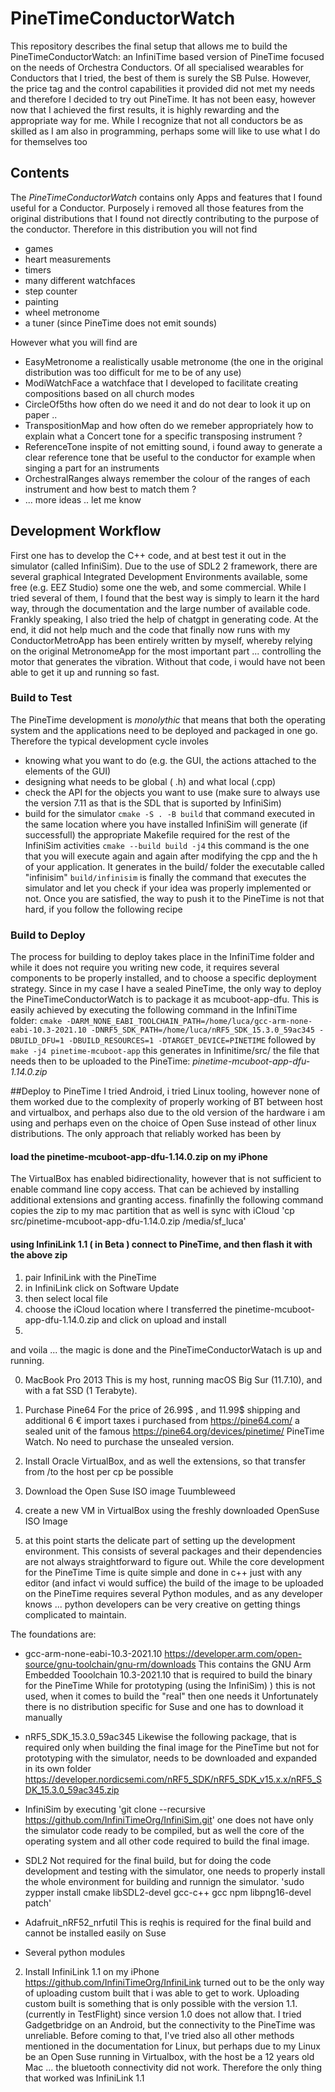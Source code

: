 # PineTimeConductorWatch
This repository describes the final setup that allows me to build the PineTimeConductorWatch: an InfiniTime based version of PineTime focused on the needs of Orchestra Conductors. Of all specialised wearables for Conductors that I tried, the best of them is surely the  SB Pulse. However, the price tag and the control capabilities it provided did not met my needs and therefore I decided to try out PineTime. It has not been easy, however now that I achieved the first results, it is highly rewarding and the appropriate way for me. While I recognize that not all conductors
be as skilled as I am also in programming, perhaps some will like to use what I  do for themselves too

## Contents
The *PineTimeConductorWatch* contains only Apps and features that I found useful for a Conductor. 
Purposely i removed all those features from the original distributions that I found not directly contributing to the purpose of the conductor.
Therefore in this distribution you will not find
- games
- heart measurements
- timers
- many different watchfaces
- step counter
- painting
- wheel metronome
- a tuner (since PineTime does not emit sounds)

However what you will find are
- EasyMetronome
  a realistically usable metronome (the one in the original distribution was too difficult for me to be of any use)
- ModiWatchFace
  a watchface that I developed to facilitate creating compositions based on all church modes
- CircleOf5ths
  how often do we need it and do not dear to look it up on paper ..
- TranspositionMap
  and how often do we remeber appropriately how to explain what a Concert tone for a specific transposing instrument ?
- ReferenceTone
  inspite of not emitting sound, i found away to generate a clear reference tone that be useful to the conductor for example when singing
  a part for an instruments
- OrchestralRanges
  always remember the colour of the ranges of each instrument and how best to match them ?
- ... more ideas .. let me know


## Development Workflow
First one has to develop the C++ code, and at best test it out in the simulator (called InfiniSim). 
Due to the use of SDL2 2 framework, there are several graphical Integrated Development Environments available, some free (e.g. EEZ Studio) some one the web, and some commercial. While I tried several of them, I found that the best way is simply to learn it the hard way, through the documentation and the large number of available code. Frankly speaking, I also tried the help of chatgpt in generating code. At the end, it did not help much and the code that finally now runs with my ConductorMetroApp has been entirely written by myself, whereby relying on the original MetronomeApp for the most important part ... controlling the motor that generates the vibration. Without that code, i would have not been able to get it up and running so fast.



### Build to Test
The PineTime development is *monolythic* that means that both the operating system and the applications need to be deployed and packaged in one go. Therefore the typical development cycle involes
- knowing what you want to do (e.g. the GUI, the actions attached to the elements of the GUI)
- designing what needs to be global ( .h) and what local (.cpp)
- check the API for the objects you want to use (make sure to always use the version 7.11 as that is the SDL that is suported by InfiniSim)
- build for the simulator
`
cmake -S . -B build
`
that command executed in the same location where you have installed InfiniSim will generate (if successfull) the appropriate Makefile required for the rest of the InfiniSim activities
`
cmake --build build -j4
`
this command is the one that you will execute again and again after modifying the cpp and the h of your application. It generates in the build/ folder the executable called "infinisim"
`
build/infinisim
`
is finally the command that executes the simulator and let you check if your idea was properly implemented or not.
Once you are satisfied, the way to push it to the PineTime is not that hard, if you follow the following recipe

### Build to Deploy
The  process for building to deploy takes place in the InfiniTime folder and while it does not require you writing new code,
it requires several components to be properly installed, and to choose a specific deployment strategy.
Since in my case I have a sealed PineTime, the only way to deploy the PineTimeConductorWatch is to package it as mcuboot-app-dfu.
This is easily achieved by executing the following command in the InfiniTime folder:
`
cmake -DARM_NONE_EABI_TOOLCHAIN_PATH=/home/luca/gcc-arm-none-eabi-10.3-2021.10 -DNRF5_SDK_PATH=/home/luca/nRF5_SDK_15.3.0_59ac345 -DBUILD_DFU=1 -DBUILD_RESOURCES=1 -DTARGET_DEVICE=PINETIME
`
followed by
`
make -j4 pinetime-mcuboot-app
`
this generates in Infinitime/src/ the file that needs then to be uploaded to the PineTime:
*pinetime-mcuboot-app-dfu-1.14.0.zip*

##Deploy to PineTime
I tried Android, i tried Linux tooling, however none of them worked due to the complexity of properly working of BT between host and virtualbox, and perhaps also due to the old version of the hardware i am using and perhaps even on the choice of Open Suse instead of
other linux distributions.
The only approach that reliably worked has been by
#### load the pinetime-mcuboot-app-dfu-1.14.0.zip on my iPhone
The VirtualBox has enabled bidirectionality, however that is not sufficient to enable command line copy access. That can be achieved by installing additional extensions and granting access. finafinlly the following command copies the zip to my mac partition that as well is sync with iCloud
'cp src/pinetime-mcuboot-app-dfu-1.14.0.zip /media/sf_luca'

#### using InfiniLink 1.1 ( in Beta ) connect to PineTime, and then flash it with the above zip
1. pair InfiniLink with the PineTime
2. in InfiniLink click on Software Update
3. then select local file
4. choose the iCloud location where I transferred the pinetime-mcuboot-app-dfu-1.14.0.zip and click on upload and install
5. 
and voila ... the magic is done and the PineTimeConductorWatach is up and running.


0. MacBook Pro 2013
This is my host, running macOS Big Sur (11.7.10), and with a fat SSD (1 Terabyte).

1. Purchase Pine64
For  the price of 26.99$ , and 11.99$ shipping and additional 6 € import taxes i purchased from https://pine64.com/ a sealed unit
of the famous https://pine64.org/devices/pinetime/ PineTime Watch. No need to purchase the unsealed version.

2. Install Oracle VirtualBox, and as well the extensions, so that transfer from /to the host per cp be possible

3. Download the Open Suse ISO image Tuumbleweed

4. create a new VM in VirtualBox using the freshly downloaded OpenSuse ISO Image

5. at this point starts the delicate part of setting up the development environment. This consists of several packages and their dependencies are not always straightforward to figure out. While the core development for the PineTime Time is quite simple and done in c++ just with any editor (and infact vi would suffice) the build of the image to be uploaded on the PineTime requires several Python modules, and as any developer knows ... python developers can be very creative on getting things complicated to maintain.

The foundations are:
- gcc-arm-none-eabi-10.3-2021.10
  https://developer.arm.com/open-source/gnu-toolchain/gnu-rm/downloads
  This contains the GNU Arm Embedded Tooolchain 10.3-2021.10 that is required to build the binary for the PineTime
  While for prototyping (using the InfiniSim) ) this is not used, when it comes to build the "real" then one needs it
  Unfortunately there is no distribution specific for Suse and one has to download it manually
  
- nRF5_SDK_15.3.0_59ac345
  Likewise the following package, that is required only when building the final image for the PineTime but not for prototyping
  with the simulator, needs to be downloaded and expanded in its own folder
  https://developer.nordicsemi.com/nRF5_SDK/nRF5_SDK_v15.x.x/nRF5_SDK_15.3.0_59ac345.zip
  
- InfiniSim
  by executing 'git clone --recursive https://github.com/InfiniTimeOrg/InfiniSim.git' one does not have only the simulator code ready to be 
  compiled, but as well the core of the operating system and all other code required to build the final image.

- SDL2
  Not required for the final build, but for doing the code development and testing with the simulator, one needs to properly
  install the whole environment for building and runnign the simulator.
  'sudo zypper install cmake libSDL2-devel gcc-c++ gcc npm libpng16-devel patch'
- Adafruit_nRF52_nrfutil
  This is reqhis is required for the final build and cannot be installed easily on Suse
- Several python modules

 

2. Install InfiniLink 1.1 on my iPhone
https://github.com/InfiniTimeOrg/InfiniLink turned out to be the only way of uploading custom built that i was able to get to work.
Uploading custom built is something that is only possible with the version 1.1. (currently in TestFlight) since version 1.0 does not allow that.
I tried Gadgetbridge on an Android, but the connectivity to the PineTime was unreliable.
Before coming to that, I've tried also all other methods mentioned in the documentation for Linux, but perhaps due to my Linux be an
Open Suse running in Virtualbox, with the host be a 12 years old Mac ... the bluetooth connectivity did not work.
Therefore the only thing that worked was InfiniLink 1.1

